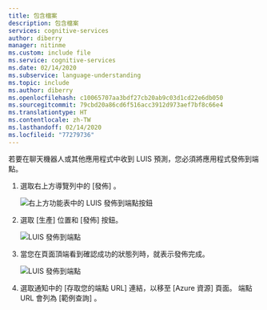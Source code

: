 ```yaml
---
title: 包含檔案
description: 包含檔案
services: cognitive-services
author: diberry
manager: nitinme
ms.custom: include file
ms.service: cognitive-services
ms.date: 02/14/2020
ms.subservice: language-understanding
ms.topic: include
ms.author: diberry
ms.openlocfilehash: c10065707aa3bdf27cb20ab9c03d1cd22e6db050
ms.sourcegitcommit: 79cbd20a86cd6f516acc3912d973aef7bf8c66e4
ms.translationtype: HT
ms.contentlocale: zh-TW
ms.lasthandoff: 02/14/2020
ms.locfileid: "77279736"
---
```

若要在聊天機器人或其他應用程式中收到 LUIS 預測，您必須將應用程式發佈到端點。

1. 選取右上方導覽列中的 [發佈]  。

    ![右上方功能表中的 LUIS 發佈到端點按鈕](../media/howto-publish/publish-button.png)

2. 選取 [生產]  位置和 [發佈]  按鈕。

    ![LUIS 發佈到端點](../media/howto-publish/publish-app-popup.png)

3. 當您在頁面頂端看到確認成功的狀態列時，就表示發佈完成。

    ![LUIS 發佈到端點](../media/howto-publish/publish-endpoint-success.png)

4. 選取通知中的 [存取您的端點 URL]  連結，以移至 [Azure 資源]  頁面。 端點 URL 會列為 [範例查詢]  。